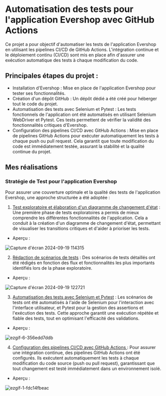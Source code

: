 # Automatisation des tests pour l'application Evershop avec GitHub Actions

Ce projet a pour objectif d'automatiser les tests de l'application Evershop en utilisant les pipelines CI/CD de GitHub Actions. L'intégration continue et le déploiement continu (CI/CD) sont mis en place afin d'assurer une exécution automatique des tests à chaque modification du code.

## Principales étapes du projet :

* Installation d'Evershop : Mise en place de l'application Evershop pour tester ses fonctionnalités.
* Création d'un dépôt GitHub : Un dépôt dédié a été créé pour héberger tout le code du projet.
* Automatisation des tests avec Selenium et Pytest : Les tests fonctionnels de l'application ont été automatisés en utilisant Selenium WebDriver et Pytest. Ces tests permettent de vérifier la validité des fonctionnalités critiques d'Evershop.
* Configuration des pipelines CI/CD avec GitHub Actions : Mise en place de pipelines GitHub Actions pour exécuter automatiquement les tests à chaque push ou pull request. Cela garantit que toute modification du code est immédiatement testée, assurant la stabilité et la qualité continue du projet.

## Mes réalisations 

### Stratégie de Test pour l'application Evershop

Pour assurer une couverture optimale et la qualité des tests de l'application Evershop, une approche structurée a été adoptée :

1. [Test exploratoire et élaboration d'un diagramme de changement d'état](https://app.diagrams.net/#G1hKHVGMZ6pRezyrZE_FsnIPSJkIVJ6ei0#%7B%22pageId%22%3A%22RVhPdQc17Uw-xQleVsTr%22%7D) : Une première phase de tests exploratoires a permis de mieux comprendre les différentes fonctionnalités de l'application. Cela a conduit à la création d'un diagramme de changement d'état, permettant de visualiser les transitions critiques et d'aider à prioriser les tests.
* Aperçu :
  
![Capture d'écran 2024-09-19 114315](https://github.com/user-attachments/assets/b55f9c8b-4502-48cf-ba7d-5409ef066210)   

2. [Rédaction de scénarios de tests](https://github.com/imedadjelia/EverShop-Automatisation-Pipelines-CI-CD/blob/main/Sc%C3%A9narios%20de%20test) : Des scénarios de tests détaillés ont été rédigés en fonction des flux et fonctionnalités les plus importants identifiés lors de la phase exploratoire.

* Aperçu :
  
![Capture d'écran 2024-09-19 122721](https://github.com/user-attachments/assets/55a3e8e7-662a-43b1-a2c5-a30661c447b0)

3. [Automatisation des tests avec Selenium et Pytest](https://github.com/imedadjelia/EverShop-Automatisation-Pipelines-CI-CD/blob/main/Test/test_CESA.py) : Les scénarios de tests ont été automatisés à l'aide de Selenium pour l'interaction avec l'interface utilisateur, et Pytest pour la gestion des assertions et l'exécution des tests. Cette approche garantit une exécution répétée et fiable des tests, tout en optimisant l'efficacité des validations.
* Aperçu :

![ezgif-6-356edd7ddb](https://github.com/user-attachments/assets/a98daed5-3c55-44af-9862-e1b0e41b257a)


4. [Configuration des pipelines CI/CD avec GitHub Actions ](https://github.com/imedadjelia/EverShop-Automatisation-Pipelines-CI-CD/blob/main/.github/workflows/test.yml): Pour assurer une intégration continue, des pipelines GitHub Actions ont été configurés. Ils exécutent automatiquement les tests à chaque modification du code source (push ou pull request), garantissant que tout changement est testé immédiatement dans un environnement isolé.

* Aperçu :
  
![ezgif-1-fdc14fbeac](https://github.com/user-attachments/assets/8f3b8d9a-4fb1-4ae5-aaa5-8bfcc77d51ba)

